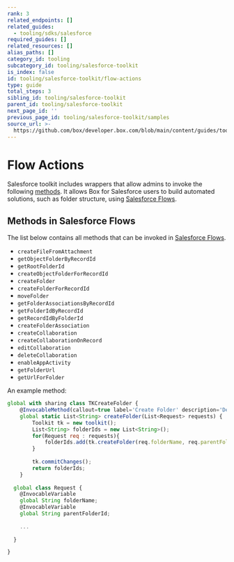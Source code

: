 ```yaml
---
rank: 3
related_endpoints: []
related_guides:
  - tooling/sdks/salesforce
required_guides: []
related_resources: []
alias_paths: []
category_id: tooling
subcategory_id: tooling/salesforce-toolkit
is_index: false
id: tooling/salesforce-toolkit/flow-actions
type: guide
total_steps: 3
sibling_id: tooling/salesforce-toolkit
parent_id: tooling/salesforce-toolkit
next_page_id: ''
previous_page_id: tooling/salesforce-toolkit/samples
source_url: >-
  https://github.com/box/developer.box.com/blob/main/content/guides/tooling/salesforce-toolkit/flow-actions.md
---
```

# Flow Actions

Salesforce toolkit includes wrappers that allow admins
to invoke the following [methods]. It allows Box for Salesforce
users to build automated solutions, such as folder structure,
using [Salesforce Flows].

## Methods in Salesforce Flows

The list below contains all methods that can be invoked in
[Salesforce Flows].

- `createFileFromAttachment`
- `getObjectFolderByRecordId`
- `getRootFolderId`
- `createObjectFolderForRecordId`
- `createFolder`
- `createFolderForRecordId`
- `moveFolder`
- `getFolderAssociationsByRecordId`
- `getFolderIdByRecordId`
- `getRecordIdByFolderId`
- `createFolderAssociation`
- `createCollaboration`
- `createCollaborationOnRecord`
- `editCollaboration`
- `deleteCollaboration`
- `enableAppActivity`
- `getFolderUrl`
- `getUrlForFolder`

An example method:

<!-- markdownlint-disable line-length -->

```js
global with sharing class TKCreateFolder {
    @InvocableMethod(callout=true label='Create Folder' description='Description should come from https://developer.box.com/guides/tooling/salesforce-toolkit/methods/#deleteserviceuserassociation')
    global static List<String> createFolder(List<Request> requests) {
        Toolkit tk = new toolkit();
        List<String> folderIds = new List<String>();
        for(Request req : requests){
            folderIds.add(tk.createFolder(req.folderName, req.parentFolderId, null))
        }
      
        tk.commitChanges();
        return folderIds;
    }
  
  global class Request {
    @InvocableVariable
    global String folderName;
    @InvocableVariable
    global String parentFolderId;
    
    ...
      
  }

}
```

<!-- markdownlint-enable line-length -->

[methods]: g://tooling/salesforce-toolkit/methods.md
[Salesforce Flows]: https://help.salesforce.com/s/articleView?id=sf.flow.htm&type=5